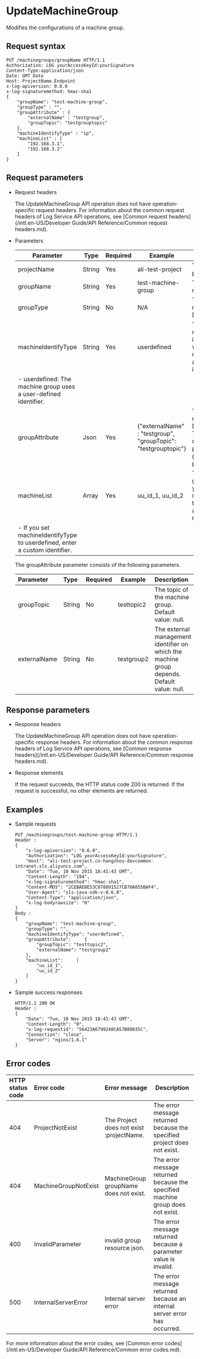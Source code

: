 # UpdateMachineGroup

Modifies the configurations of a machine group.

## Request syntax

```
PUT /machinegroups/groupName HTTP/1.1
Authorization: LOG yourAccessKeyId:yourSignature 
Content-Type:application/json
Date: GMT Date
Host: ProjectName.Endpoint
x-log-apiversion: 0.6.0
x-log-signaturemethod: hmac-sha1
{
    "groupName": "test-machine-group",
    "groupType" : "",
    "groupAttribute" : {
        "externalName" : "testgroup",
        "groupTopic": "testgrouptopic"
    },
    "machineIdentifyType" : "ip",
    "machineList" : [
        "192.168.3.1",
        "192.168.3.2"
    ]
}
```

## Request parameters

-   Request headers

    The UpdateMachineGroup API operation does not have operation-specific request headers. For information about the common request headers of Log Service API operations, see [Common request headers](/intl.en-US/Developer Guide/API Reference/Common request headers.md).

-   Parameters

    |Parameter|Type|Required|Example|Description|
    |---------|----|--------|-------|-----------|
    |projectName|String|Yes|ali-test-project|The name of the project.|
    |groupName|String|Yes|test-machine-group|The name of the machine group.|
    |groupType|String|No|N/A|The type of the machine group. Default value: null.|
    |machineIdentifyType|String|Yes|userdefined|The type of the machine group identifier. Valid values:    -   ip: The machine group uses an IP address as an identifier.
    -   userdefined: The machine group uses a user-defined identifier. |
    |groupAttribute|Json|Yes|\{"externalName" : "testgroup", "groupTopic": "testgrouptopic"\}|The attribute of the machine group. Default value: null. The following table describes the parameters in the groupAttribute parameter.|
    |machineList|Array|Yes|uu\_id\_1, uu\_id\_2|The list of machine group identifiers.    -   If you set machineIdentifyType to ip, enter the IP address of the machine.
    -   If you set machineIdentifyType to userdefined, enter a custom identifier. |

    The groupAttribute parameter consists of the following parameters.

    |Parameter|Type|Required|Example|Description|
    |:--------|:---|:-------|-------|:----------|
    |groupTopic|String|No|testtopic2|The topic of the machine group. Default value: null.|
    |externalName|String|No|testgroup2|The external management identifier on which the machine group depends. Default value: null.|


## Response parameters

-   Response headers

    The UpdateMachineGroup API operation does not have operation-specific response headers. For information about the common response headers of Log Service API operations, see [Common response headers](/intl.en-US/Developer Guide/API Reference/Common response headers.md).

-   Response elements

    If the request succeeds, the HTTP status code 200 is returned. If the request is successful, no other elements are returned.


## Examples

-   Sample requests

    ```
    PUT /machinegroups/test-machine-group HTTP/1.1
    Header :
    {
        "x-log-apiversion": "0.6.0",
        "Authorization": "LOG yourAccessKeyId:yourSignature",
        "Host": "ali-test-project.cn-hangzhou-devcommon-intranet.sls.aliyuncs.com",
        "Date": "Tue, 10 Nov 2015 18:41:43 GMT",
        "Content-Length": "194",
        "x-log-signaturemethod": "hmac-sha1",
        "Content-MD5": "2CEBAEBE53C078891527CB70A855BAF4",
        "User-Agent": "sls-java-sdk-v-0.6.0",
        "Content-Type": "application/json",
        "x-log-bodyrawsize": "0"
    }
    Body :
    {
        "groupName": "test-machine-group",
        "groupType": "",
        "machineIdentifyType": "userdefined",
        "groupAttribute":     {
            "groupTopic": "testtopic2",
            "externalName": "testgroup2"
        },
        "machineList":     [
            "uu_id_1",
            "uu_id_2"
        ]
    }
    ```

-   Sample success responses

    ```
    HTTP/1.1 200 OK
    Header :
    {
        "Date": "Tue, 10 Nov 2015 18:41:43 GMT",
        "Content-Length": "0",
        "x-log-requestid": "56423A6799248CA57B00035C",
        "Connection": "close",
        "Server": "nginx/1.6.1"
    }
    ```


## Error codes

|HTTP status code|Error code|Error message|Description|
|:---------------|:---------|:------------|-----------|
|404|ProjectNotExist|The Project does not exist :projectName. |The error message returned because the specified project does not exist.|
|404|MachineGroupNotExist|MachineGroup groupName does not exist.|The error message returned because the specified machine group does not exist.|
|400|InvalidParameter|invalid group resource json.|The error message returned because a parameter value is invalid.|
|500|InternalServerError|Internal server error|The error message returned because an internal server error has occurred.|

For more information about the error codes, see [Common error codes](/intl.en-US/Developer Guide/API Reference/Common error codes.md).

